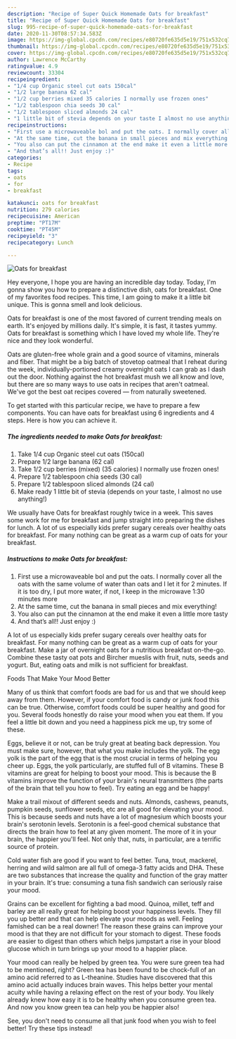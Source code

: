 ```yaml
---
description: "Recipe of Super Quick Homemade Oats for breakfast"
title: "Recipe of Super Quick Homemade Oats for breakfast"
slug: 995-recipe-of-super-quick-homemade-oats-for-breakfast
date: 2020-11-30T08:57:34.583Z
image: https://img-global.cpcdn.com/recipes/e80720fe635d5e19/751x532cq70/oats-for-breakfast-recipe-main-photo.jpg
thumbnail: https://img-global.cpcdn.com/recipes/e80720fe635d5e19/751x532cq70/oats-for-breakfast-recipe-main-photo.jpg
cover: https://img-global.cpcdn.com/recipes/e80720fe635d5e19/751x532cq70/oats-for-breakfast-recipe-main-photo.jpg
author: Lawrence McCarthy
ratingvalue: 4.9
reviewcount: 33304
recipeingredient:
- "1/4 cup Organic steel cut oats 150cal"
- "1/2 large banana 62 cal"
- "1/2 cup berries mixed 35 calories I normally use frozen ones"
- "1/2 tablespoon chia seeds 30 cal"
- "1/2 tablespoon sliced almonds 24 cal"
- "1 little bit of stevia depends on your taste I almost no use anything"
recipeinstructions:
- "First use a microwaveable bol and put the oats. I normally cover all the oats with the same volume of water than oats and I let it for 2 minutes. If it is too dry, I put more water, if not, I keep in the microwave 1:30 minutes more"
- "At the same time, cut the banana in small pieces and mix everything!"
- "You also can put the cinnamon at the end make it even a little more tasty"
- "And that’s all!! Just enjoy :)"
categories:
- Recipe
tags:
- oats
- for
- breakfast

katakunci: oats for breakfast 
nutrition: 279 calories
recipecuisine: American
preptime: "PT17M"
cooktime: "PT45M"
recipeyield: "3"
recipecategory: Lunch

---
```



![Oats for breakfast](https://img-global.cpcdn.com/recipes/e80720fe635d5e19/751x532cq70/oats-for-breakfast-recipe-main-photo.jpg)

Hey everyone, I hope you are having an incredible day today. Today, I'm gonna show you how to prepare a distinctive dish, oats for breakfast. One of my favorites food recipes. This time, I am going to make it a little bit unique. This is gonna smell and look delicious.

Oats for breakfast is one of the most favored of current trending meals on earth. It's enjoyed by millions daily. It's simple, it is fast, it tastes yummy. Oats for breakfast is something which I have loved my whole life. They're nice and they look wonderful.

Oats are gluten-free whole grain and a good source of vitamins, minerals and fiber. That might be a big batch of stovetop oatmeal that I reheat during the week, individually-portioned creamy overnight oats I can grab as I dash out the door. Nothing against the hot breakfast mush we all know and love, but there are so many ways to use oats in recipes that aren&#39;t oatmeal. We&#39;ve got the best oat recipes covered — from naturally sweetened.


To get started with this particular recipe, we have to prepare a few components. You can have oats for breakfast using 6 ingredients and 4 steps. Here is how you can achieve it.

<!--inarticleads1-->

##### The ingredients needed to make Oats for breakfast:

1. Take 1/4 cup Organic steel cut oats (150cal)
1. Prepare 1/2 large banana (62 cal)
1. Take 1/2 cup berries (mixed) (35 calories) I normally use frozen ones!
1. Prepare 1/2 tablespoon chia seeds (30 cal)
1. Prepare 1/2 tablespoon sliced almonds (24 cal)
1. Make ready 1 little bit of stevia (depends on your taste, I almost no use anything!)


We usually have Oats for breakfast roughly twice in a week. This saves some work for me for breakfast and jump straight into preparing the dishes for lunch. A lot of us especially kids prefer sugary cereals over healthy oats for breakfast. For many nothing can be great as a warm cup of oats for your breakfast. 

<!--inarticleads2-->

##### Instructions to make Oats for breakfast:

1. First use a microwaveable bol and put the oats. I normally cover all the oats with the same volume of water than oats and I let it for 2 minutes. If it is too dry, I put more water, if not, I keep in the microwave 1:30 minutes more
1. At the same time, cut the banana in small pieces and mix everything!
1. You also can put the cinnamon at the end make it even a little more tasty
1. And that’s all!! Just enjoy :)


A lot of us especially kids prefer sugary cereals over healthy oats for breakfast. For many nothing can be great as a warm cup of oats for your breakfast. Make a jar of overnight oats for a nutritious breakfast on-the-go. Combine these tasty oat pots and Bircher mueslis with fruit, nuts, seeds and yogurt. But, eating oats and milk is not sufficient for breakfast. 

Foods That Make Your Mood Better


Many of us think that comfort foods are bad for us and that we should keep away from them. However, if your comfort food is candy or junk food this can be true. Otherwise, comfort foods could be super healthy and good for you. Several foods honestly do raise your mood when you eat them. If you feel a little bit down and you need a happiness pick me up, try some of these.

Eggs, believe it or not, can be truly great at beating back depression. You must make sure, however, that what you make includes the yolk. The egg yolk is the part of the egg that is the most crucial in terms of helping you cheer up. Eggs, the yolk particularly, are stuffed full of B vitamins. These B vitamins are great for helping to boost your mood. This is because the B vitamins improve the function of your brain's neural transmitters (the parts of the brain that tell you how to feel). Try eating an egg and be happy!

Make a trail mixout of different seeds and nuts. Almonds, cashews, peanuts, pumpkin seeds, sunflower seeds, etc are all good for elevating your mood. This is because seeds and nuts have a lot of magnesium which boosts your brain's serotonin levels. Serotonin is a feel-good chemical substance that directs the brain how to feel at any given moment. The more of it in your brain, the happier you'll feel. Not only that, nuts, in particular, are a terrific source of protein.

Cold water fish are good if you want to feel better. Tuna, trout, mackerel, herring and wild salmon are all full of omega-3 fatty acids and DHA. These are two substances that increase the quality and function of the gray matter in your brain. It's true: consuming a tuna fish sandwich can seriously raise your mood. 

Grains can be excellent for fighting a bad mood. Quinoa, millet, teff and barley are all really great for helping boost your happiness levels. They fill you up better and that can help elevate your moods as well. Feeling famished can be a real downer! The reason these grains can improve your mood is that they are not difficult for your stomach to digest. These foods are easier to digest than others which helps jumpstart a rise in your blood glucose which in turn brings up your mood to a happier place.

Your mood can really be helped by green tea. You were sure green tea had to be mentioned, right? Green tea has been found to be chock-full of an amino acid referred to as L-theanine. Studies have discovered that this amino acid actually induces brain waves. This helps better your mental acuity while having a relaxing effect on the rest of your body. You likely already knew how easy it is to be healthy when you consume green tea. And now you know green tea can help you be happier also!

See, you don't need to consume all that junk food when you wish to feel better! Try  these tips  instead!


